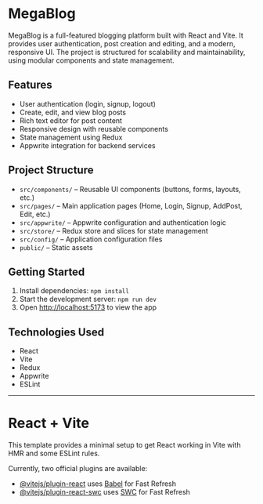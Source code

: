 # MegaBlog

MegaBlog is a full-featured blogging platform built with React and Vite. It provides user authentication, post creation and editing, and a modern, responsive UI. The project is structured for scalability and maintainability, using modular components and state management.

## Features
- User authentication (login, signup, logout)
- Create, edit, and view blog posts
- Rich text editor for post content
- Responsive design with reusable components
- State management using Redux
- Appwrite integration for backend services

## Project Structure
- `src/components/` – Reusable UI components (buttons, forms, layouts, etc.)
- `src/pages/` – Main application pages (Home, Login, Signup, AddPost, Edit, etc.)
- `src/appwrite/` – Appwrite configuration and authentication logic
- `src/store/` – Redux store and slices for state management
- `src/config/` – Application configuration files
- `public/` – Static assets

## Getting Started
1. Install dependencies: `npm install`
2. Start the development server: `npm run dev`
3. Open [http://localhost:5173](http://localhost:5173) to view the app

## Technologies Used
- React
- Vite
- Redux
- Appwrite
- ESLint

---

# React + Vite

This template provides a minimal setup to get React working in Vite with HMR and some ESLint rules.

Currently, two official plugins are available:

- [@vitejs/plugin-react](https://github.com/vitejs/vite-plugin-react/blob/main/packages/plugin-react/README.md) uses [Babel](https://babeljs.io/) for Fast Refresh
- [@vitejs/plugin-react-swc](https://github.com/vitejs/vite-plugin-react-swc) uses [SWC](https://swc.rs/) for Fast Refresh
